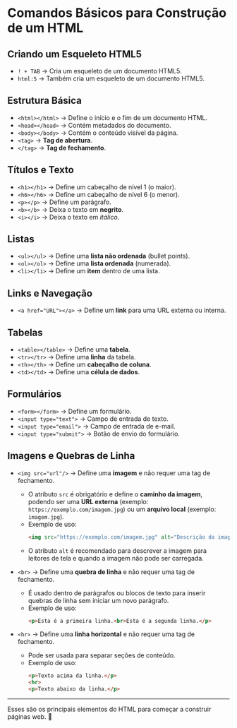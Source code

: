 # Comandos Básicos para Construção de um HTML

## Criando um Esqueleto HTML5

- `! + TAB` → Cria um esqueleto de um documento HTML5.
- `html:5` → Também cria um esqueleto de um documento HTML5.

## Estrutura Básica

- `<html></html>` → Define o início e o fim de um documento HTML.
- `<head></head>` → Contém metadados do documento.
- `<body></body>` → Contém o conteúdo visível da página.
- `<tag>` → **Tag de abertura**.
- `</tag>` → **Tag de fechamento**.

## Títulos e Texto

- `<h1></h1>` → Define um cabeçalho de nível 1 (o maior).
- `<h6></h6>` → Define um cabeçalho de nível 6 (o menor).
- `<p></p>` → Define um parágrafo.
- `<b></b>` → Deixa o texto em **negrito**.
- `<i></i>` → Deixa o texto em *itálico*.

## Listas

- `<ul></ul>` → Define uma **lista não ordenada** (bullet points).
- `<ol></ol>` → Define uma **lista ordenada** (numerada).
- `<li></li>` → Define um **item** dentro de uma lista.

## Links e Navegação

- `<a href="URL"></a>` → Define um **link** para uma URL externa ou interna.

## Tabelas

- `<table></table>` → Define uma **tabela**.
- `<tr></tr>` → Define uma **linha** da tabela.
- `<th></th>` → Define um **cabeçalho de coluna**.
- `<td></td>` → Define uma **célula de dados**.

## Formulários

- `<form></form>` → Define um formulário.
- `<input type="text">` → Campo de entrada de texto.
- `<input type="email">` → Campo de entrada de e-mail.
- `<input type="submit">` → Botão de envio do formulário.

## Imagens e Quebras de Linha

- `<img src="url"/>` → Define uma **imagem** e não requer uma tag de fechamento.
  - O atributo `src` é obrigatório e define o **caminho da imagem**, podendo ser uma **URL externa** (exemplo: `https://exemplo.com/imagem.jpg`) ou um **arquivo local** (exemplo: `imagem.jpg`).
  - Exemplo de uso:
    ```html
    <img src="https://exemplo.com/imagem.jpg" alt="Descrição da imagem">
    ```
  - O atributo `alt` é recomendado para descrever a imagem para leitores de tela e quando a imagem não pode ser carregada.

- `<br>` → Define uma **quebra de linha** e não requer uma tag de fechamento.
  - É usado dentro de parágrafos ou blocos de texto para inserir quebras de linha sem iniciar um novo parágrafo.
  - Exemplo de uso:
    ```html
    <p>Esta é a primeira linha.<br>Esta é a segunda linha.</p>
    ```

- `<hr>` → Define uma **linha horizontal** e não requer uma tag de fechamento.
  - Pode ser usada para separar seções de conteúdo.
  - Exemplo de uso:
    ```html
    <p>Texto acima da linha.</p>
    <hr>
    <p>Texto abaixo da linha.</p>
    ```

---
Esses são os principais elementos do HTML para começar a construir páginas web. 🚀